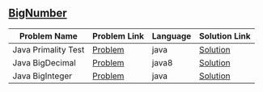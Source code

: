 ## [BigNumber](https://www.hackerrank.com/domains/java/bignumber)

|Problem Name|Problem Link|Language|Solution Link|
---|---|---|---
|Java Primality Test|[Problem](https://www.hackerrank.com/challenges/java-primality-test/problem)|java|[Solution](./JavaPrimalityTest.java)|
|Java BigDecimal|[Problem](https://www.hackerrank.com/challenges/java-bigdecimal/problem)|java8|[Solution](./JavaBigDecimal.java)|
|Java BigInteger|[Problem](https://www.hackerrank.com/challenges/java-biginteger/problem)|java|[Solution](./JavaBigInteger.java)|
